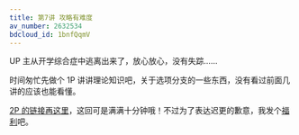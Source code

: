 ```yaml
---
title: 第7讲 攻略有难度
av_number: 2632534
bdcloud_id: 1bnfQqmV
---
```


UP 主从开学综合症中逃离出来了，放心放心，没有失踪……

时间匆忙先做个 1P 讲讲理论知识吧，关于选项分支的一些东西，没有看过前面几讲的应该也能看懂。

[2P 的链接再这里](http://www.bilibili.com/video/av2632534/index_2.html)，这回可是满满十分钟哦！不过为了表达迟更的歉意，我发个[福利](http://tieba.baidu.com/p/3920648803/)吧。
